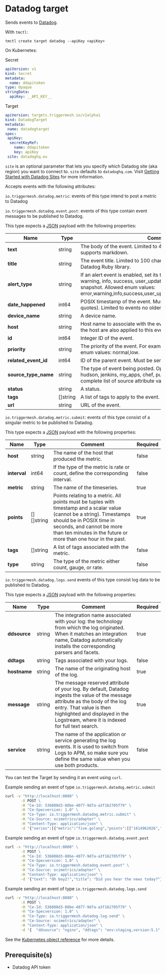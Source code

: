 # Datadog target

Sends events to [Datadog][datadog].

With `tmctl`:

```
tmctl create target datadog --apiKey <apiKey>
```

On Kubernetes:

Secret

```yaml
apiVersion: v1
kind: Secret
metadata:
  name: ddapitoken
type: Opaque
stringData:
  apiKey: __API_KEY__
```

Target

```yaml
apiVersion: targets.triggermesh.io/v1alpha1
kind: DatadogTarget
metadata:
 name: datadogtarget
spec:
 apiKey:
  secretKeyRef:
    name: ddapitoken
    key: apiKey
 site: datadoghq.eu
```

`site` is an optional parameter that lets you specify which Datadog site (aka region) you want to connect to. `site` defaults to `datadoghq.com`. Visit [Getting Started with Datadog Sites](https://docs.datadoghq.com/getting_started/site/) for more information. 

Accepts events with the following attributes:

`io.triggermesh.datadog.metric`: events of this type intend to post a metric to Datadog

`io.triggermesh.datadog.event.post`: events of this type contain event messages to be published to Datadog.

This type expects a [JSON][ce-jsonformat] payload with the following properties:

| Name  |  Type |  Comment | Required |
| ---|---|---|---|
| **text**|string|The body of the event. Limited to 4000 characters. The text supports markdown. |true|
| **title**|string|The event title. Limited to 100 characters. Use msg_title with the Datadog Ruby library.|true|
| **alert_type**|string|If an alert event is enabled, set its type. For example, error, warning, info, success, user_update, recommendation, and snapshot. Allowed enum values: error,warning,info,success,user_update,recommendation,snapshot. | false|
| **date_happened**|int64|POSIX timestamp of the event. Must be sent as an integer (i.e. no quotes). Limited to events no older than 7 days.| false|
| **device_name**|string|A device name.| false|
| **host**|string|Host name to associate with the event. Any tags associated with the host are also applied to this event.| false|
| **id**|int64|Integer ID of the event.| false|
| **priority**|string|The priority of the event. For example, normal or low. Allowed enum values: normal,low. | false|
| **related_event_id**|int64|ID of the parent event. Must be sent as an integer (i.e. no quotes).| false|
| **source_type_name**|string|The type of event being posted. Option examples include nagios, hudson, jenkins, my_apps, chef, puppet, git, bitbucket, etc. A complete list of source attribute values available here.|false|
| **status**|string|A status.|false|
| **tags**|[]string|A list of tags to apply to the event.|false|
| **url**|string|URL of the event.|false|


`io.triggermesh.datadog.metric.submit`: events of this type consist of a singular metric to be published to Datadog.

This type expects a [JSON][ce-jsonformat] payload with the following properties:

| Name | Type | Comment | Required |
|---|---|---|---|
| **host**|string|The name of the host that produced the metric.|false|
| **interval**|int64|If the type of the metric is rate or count, define the corresponding interval.|false|
| **metric**|string|The name of the timeseries.|true|
| **points**|[][]string|Points relating to a metric. All points must be tuples with timestamp and a scalar value (cannot be a string). Timestamps should be in POSIX time in seconds, and cannot be more than ten minutes in the future or more than one hour in the past.|true|
| **tags**|[]string|A list of tags associated with the metric.|false|
| **type**|string|The type of the metric either count, gauge, or rate.|false|

`io.triggermesh.datadog.logs.send` events of this type consist log data to be published to Datadog.

This type expects a [JSON][ce-jsonformat] payload with the following properties:

| Name | Type | Comment | Required |
|---|---|---|---|
| **ddsource**|string|The integration name associated with your log: the technology from which the log originated. When it matches an integration name, Datadog automatically installs the corresponding parsers and facets.|true|
| **ddtags**|string|Tags associated with your logs.|false|
| **hostname**|string|The name of the originating host of the log.|true|
| **message**|string|The message reserved attribute of your log. By default, Datadog ingests the value of the message attribute as the body of the log entry. That value is then highlighted and displayed in the Logstream, where it is indexed for full text search.|true|
| **service**|string|The name of the application or service generating the log events. It is used to switch from Logs to APM, so make sure you define the same value when you use both products.|false|

You can test the Target by sending it an event using `curl`.

Example sending an event of type `io.triggermesh.datadog.metric.submit`

```cmd
curl -v "http://localhost:8080" \
       -X POST \
       -H "Ce-Id: 536808d3-88be-4077-9d7a-a3f162705f79" \
       -H "Ce-Specversion: 1.0" \
       -H "Ce-Type: io.triggermesh.datadog.metric.submit" \
       -H "Ce-Source: ocimetrics/adapter" \
       -H "Content-Type: application/json" \
       -d '{"series":[{"metric":"five.golang","points":[["1614962026","14.5"]]}]}'
```


Example sending an event of type `io.triggermesh.datadog.event.post`

```cmd
curl -v "http://localhost:8080" \
       -X POST \
       -H "Ce-Id: 536808d3-88be-4077-9d7a-a3f162705f79" \
       -H "Ce-Specversion: 1.0" \
       -H "Ce-Type: io.triggermesh.datadog.event.post" \
       -H "Ce-Source: ocimetrics/adapter" \
       -H "Content-Type: application/json" \
       -d '{"text": "Oh boy2!","title": "Did you hear the news today?"}'
```

Example sending an event of type `io.triggermesh.datadog.logs.send`

```cmd
curl -v "http://localhost:8080" \
       -X POST \
       -H "Ce-Id: 536808d3-88be-4077-9d7a-a3f162705f79" \
       -H "Ce-Specversion: 1.0" \
       -H "Ce-Type: io.triggermesh.datadog.log.send" \
       -H "Ce-Source: ocimetrics/adapter" \
       -H "Content-Type: application/json" \
       -d '{  "ddsource": "nginx", "ddtags": "env:staging,version:5.1", "hostname": "i-012345678", "message": "2019-11-19T14:37:58,995 INFO Hello World", "service": "payment"}'
```

See the [Kubernetes object reference](../../reference/targets/#targets.triggermesh.io/v1alpha1.DatadogTarget) for more details.

## Prerequisite(s)

- Datadog API token

[ce]: https://cloudevents.io/
[ce-jsonformat]: https://github.com/cloudevents/spec/blob/v1.0/json-format.md
[datadog]: https://docs.datadoghq.com
